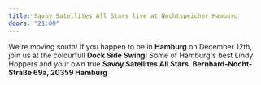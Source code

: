 ```yaml
---
title: Savoy Satellites All Stars live at Nochtspeicher Hamburg
doors: "21:00"
---
```

We're moving south! If you happen to be in **Hamburg** on December 12th, join us at the colourfull **Dock Side Swing**! Some of Hamburg's best Lindy Hoppers and your own true **Savoy Satellites All Stars**. **Bernhard-Nocht-Straße 69a, 20359 Hamburg**